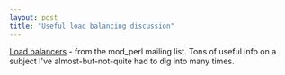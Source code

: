 ```yaml
---
layout: post
title: "Useful load balancing discussion"
---
```




<a href="http://mathforum.org/epigone/modperl/wheiremwom">Load balancers</a> - from the mod_perl mailing list. Tons of useful info on a subject I've almost-but-not-quite had to dig into many times.


